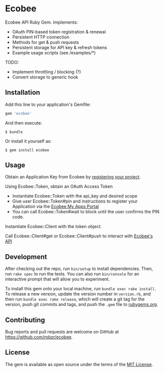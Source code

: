 # Ecobee

Ecobee API Ruby Gem.  Implements: 
- OAuth PIN-based token registration & renewal
- Persistent HTTP connection
- Methods for get & push requests
- Persistent storage for API key & refresh tokens
- Example usage scripts (see /examples/\*)

TODO:
- Implement throttling / blocking (?)
- Convert storage to generic hook


## Installation

Add this line to your application's Gemfile:

```ruby
gem 'ecobee'
```

And then execute:

    $ bundle

Or install it yourself as:

    $ gem install ecobee

## Usage

Obtain an Application Key from Ecobee by [registering your project](https://www.ecobee.com/developers).

Using Ecobee::Token, obtain an OAuth Access Token
- Instantiate Ecobee::Token with the api_key and desired scope
- Give user Ecobee::Token#pin and instructions to register your Application via the [Ecobee My Apps Portal](https://www.ecobee.com/consumerportal/index.html#/my-apps)
- You can call Ecobee::Token#wait to block until the user confirms the PIN code.

Instantiate Ecobee::Client with the token object.

Call Ecobee::Client#get or Ecobee::Client#push to interact with [Ecobee's API](https://www.ecobee.com/home/developer/api/introduction/index.shtml)

## Development

After checking out the repo, run `bin/setup` to install dependencies. Then, run `rake spec` to run the tests. You can also run `bin/console` for an interactive prompt that will allow you to experiment.

To install this gem onto your local machine, run `bundle exec rake install`. To release a new version, update the version number in `version.rb`, and then run `bundle exec rake release`, which will create a git tag for the version, push git commits and tags, and push the `.gem` file to [rubygems.org](https://rubygems.org).

## Contributing

Bug reports and pull requests are welcome on GitHub at https://github.com/robzr/ecobee.

## License

The gem is available as open source under the terms of the [MIT License](http://opensource.org/licenses/MIT).

